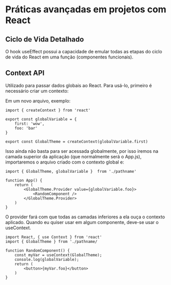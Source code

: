 # Práticas avançadas em projetos com React

## Ciclo de Vida Detalhado

O hook useEffect possui a capacidade de emular todas as etapas do ciclo de vida do React em uma função (componentes funcionais).

## Context API

Utilizado para passar dados globais ao React. Para usá-lo, primeiro é necessário criar um contexto:

Em um novo arquivo, exemplo:
```
import { createContext } from 'react'

export const globalVariable = {
    first: 'wow',
    foo: 'bar'
}

export const GlobalTheme = createContext(globalVariable.first)
```

Isso ainda não basta para ser acessada globalmente, por isso iremos na camada superior da aplicação (que normalmente será o App.js), importaremos o arquivo criado com o contexto global e: 
```
import { GlobalTheme, globalVariable }  from './pathname'

function App() {
    return (
        <GlobalTheme.Provider value={globalVariable.foo}>
            <RandomComponent />
        </GlobalTheme.Provider>
    )
}
```

O provider fará com que todas as camadas inferiores a ela ouça o contexto aplicado. Quando eu quiser usar em algum componente, deve-se usar o useContext.
```
import React, { use Context } from 'react'
import { GlobalTheme } from './pathname/

function RandomComponent() {
    const myVar = useContext(GlobalTheme);
    console.log(globalVariable);
    return (
        <button>{myVar.foo}</button>
    )
}
```